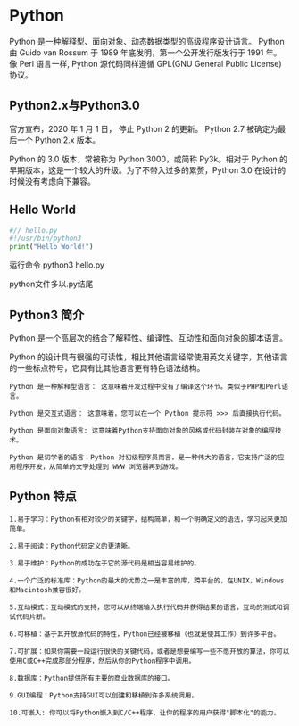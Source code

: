 # Python
Python 是一种解释型、面向对象、动态数据类型的高级程序设计语言。
Python 由 Guido van Rossum 于 1989 年底发明，第一个公开发行版发行于 1991 年。
像 Perl 语言一样, Python 源代码同样遵循 GPL(GNU General Public License) 协议。

## Python2.x与Python3.0
官方宣布，2020 年 1 月 1 日， 停止 Python 2 的更新。
Python 2.7 被确定为最后一个 Python 2.x 版本。

Python 的 3.0 版本，常被称为 Python 3000，或简称 Py3k。相对于 Python 的早期版本，这是一个较大的升级。为了不带入过多的累赘，Python 3.0 在设计的时候没有考虑向下兼容。

## Hello World
```python
#// hello.py
#!/usr/bin/python3
print("Hello World!")
```
运行命令
python3 hello.py

python文件多以.py结尾

## Python3 简介

Python 是一个高层次的结合了解释性、编译性、互动性和面向对象的脚本语言。

Python 的设计具有很强的可读性，相比其他语言经常使用英文关键字，其他语言的一些标点符号，它具有比其他语言更有特色语法结构。

    Python 是一种解释型语言： 这意味着开发过程中没有了编译这个环节。类似于PHP和Perl语言。

    Python 是交互式语言： 这意味着，您可以在一个 Python 提示符 >>> 后直接执行代码。

    Python 是面向对象语言: 这意味着Python支持面向对象的风格或代码封装在对象的编程技术。

    Python 是初学者的语言：Python 对初级程序员而言，是一种伟大的语言，它支持广泛的应用程序开发，从简单的文字处理到 WWW 浏览器再到游戏。

## Python 特点

    1.易于学习：Python有相对较少的关键字，结构简单，和一个明确定义的语法，学习起来更加简单。

    2.易于阅读：Python代码定义的更清晰。

    3.易于维护：Python的成功在于它的源代码是相当容易维护的。

    4.一个广泛的标准库：Python的最大的优势之一是丰富的库，跨平台的，在UNIX，Windows和Macintosh兼容很好。

    5.互动模式：互动模式的支持，您可以从终端输入执行代码并获得结果的语言，互动的测试和调试代码片断。

    6.可移植：基于其开放源代码的特性，Python已经被移植（也就是使其工作）到许多平台。

    7.可扩展：如果你需要一段运行很快的关键代码，或者是想要编写一些不愿开放的算法，你可以使用C或C++完成那部分程序，然后从你的Python程序中调用。

    8.数据库：Python提供所有主要的商业数据库的接口。

    9.GUI编程：Python支持GUI可以创建和移植到许多系统调用。

    10.可嵌入: 你可以将Python嵌入到C/C++程序，让你的程序的用户获得"脚本化"的能力。

